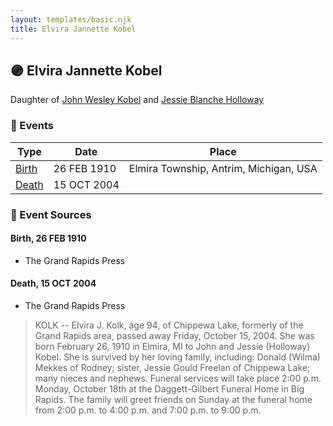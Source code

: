 ```yaml
---
layout: templates/basic.njk
title: Elvira Jannette Kobel
---
```

## 🟣 Elvira Jannette Kobel

Daughter of [John Wesley Kobel](/people/2/24649136) and [Jessie Blanche Holloway](/people/2/29242864)

### 📆 Events

Type | Date | Place
------ | ------ | ------
[Birth](#event-event-2) | 26 FEB 1910 | Elmira Township, Antrim, Michigan, USA
[Death](#event-event-3) | 15 OCT 2004 |

### 📰 Event Sources

#### <a id="event-event-2"></a> Birth, 26 FEB 1910
* The Grand Rapids Press

#### <a id="event-event-3"></a> Death, 15 OCT 2004
* The Grand Rapids Press
>   
  > KOLK -- Elvira J. Kolk, age 94, of Chippewa Lake, formerly of the Grand Rapids area, passed away Friday, October 15, 2004. She was born February 26, 1910 in Elmira, MI to John and Jessie (Holloway) Kobel. She is survived by her loving family, including: Donald (Wilma) Mekkes of Rodney; sister, Jessie Gould Freelan of Chippewa Lake; many nieces and nephews. Funeral services will take place 2:00 p.m. Monday, October 18th at the Daggett-Gilbert Funeral Home in Big Rapids. The family will greet friends on Sunday at the funeral home from 2:00 p.m. to 4:00 p.m. and 7:00 p.m. to 9:00 p.m.